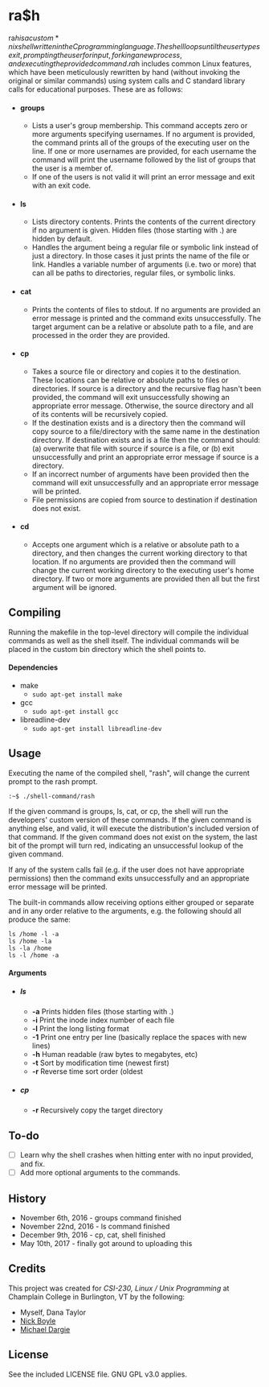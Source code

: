 # ra$h

ra$h is a custom *nix shell written in the C programming language. The shell loops until the user types exit, prompting the user for input, forking a new process, and executing the provided command. ra$h includes common Linux features, which have been meticulously rewritten by hand (without invoking the original or similar commands) using system calls and C standard library calls for educational purposes. These are as follows:

- #### groups
    - Lists a user's group membership. This command accepts zero or more arguments specifying usernames. If no argument is provided, the command prints all of the groups of the executing user on the line. If one or more usernames are provided, for each username the command will print the username followed by the list of groups that the user is a member of. 
    - If one of the users is not valid it will print an error message and exit with an exit code.
- #### ls
    - Lists directory contents. Prints the contents of the current directory if no argument is given. Hidden files (those starting with .) are hidden by default. 
    - Handles the argument being a regular file or symbolic link instead of just a directory. In those cases it just prints the name of the file or link. Handles a variable number of arguments (i.e. two or more) that can all be paths to directories, regular files, or symbolic links.
- #### cat
    - Prints the contents of files to stdout. If no arguments are provided an error message is printed and the command exits unsuccessfully. The target argument can be a relative or absolute path to a file, and are processed in the order they are provided.
- #### cp
    - Takes a source file or directory and copies it to the destination. These locations can be relative or absolute paths to files or directories. If source is a directory and the recursive flag hasn't been provided, the command will exit unsuccessfully showing an appropriate error message. Otherwise, the source directory and all of its contents will be recursively copied. 
    - If the destination exists and is a directory then the command will copy source to a file/directory with the same name in the destination directory. If destination exists and is a file then the command should: (a) overwrite that file with source if source is a file, or (b) exit unsuccessfully and print an appropriate error message if source is a directory.
    - If an incorrect number of arguments have been provided then the command will exit unsuccessfully and an appropriate error message will be printed.
    - File permissions are copied from source to destination if destination does not exist.
- #### cd
    - Accepts one argument which is a relative or absolute path to a directory, and then changes the current working directory to that location. If no arguments are provided then the command will change the current working directory to the executing user's home directory. If two or more arguments are provided then all but the first argument will be ignored.
	
## Compiling
Running the makefile in the top-level directory will compile the individual commands as well as the shell itself. The individual commands will be placed in the custom bin directory which the shell points to.

#### Dependencies
 - make
     - ```sudo apt-get install make```
 - gcc
     - ```sudo apt-get install gcc```
 - libreadline-dev
     - ```sudo apt-get install libreadline-dev```
	
## Usage

Executing the name of the compiled shell, "rash", will change the current prompt to the rash prompt. 
```
:~$ ./shell-command/rash
```
If the given command is groups, ls, cat, or cp, the shell will run the developers' custom version of these commands. If the given command is anything else, and valid, it will execute the distribution's included version of that command. If the given command does not exist on the system, the last bit of the prompt will turn red, indicating an unsuccessful lookup of the given command.

If any of the system calls fail (e.g. if the user does not have appropriate permissions) then the command exits unsuccessfully and an appropriate error message will be printed. 

The built-in commands allow receiving options either grouped or separate and in any order relative to the arguments, e.g. the following should all produce the same:
```
ls /home -l -a
ls /home -la
ls -la /home
ls -l /home -a
```

#### Arguments
 - ##### ls
    - **-a** Prints hidden files (those starting with .)
    - **-i** Print the inode index number of each file
    - **-l** Print the long listing format
    - **-1** Print one entry per line (basically replace the spaces with new lines)
    - **-h** Human readable (raw bytes to megabytes, etc)
    - **-t** Sort by modification time (newest first)
    - **-r** Reverse time sort order (oldest
 - ##### cp
    - **-r** Recursively copy the target directory

## To-do
- [ ] Learn why the shell crashes when hitting enter with no input provided, and fix.  
- [ ] Add more optional arguments to the commands.

## History

- November 6th, 2016 - groups command finished
- November 22nd, 2016 - ls command finished
- December 9th, 2016 - cp, cat, shell finished
- May 10th, 2017 - finally got around to uploading this

## Credits

This project was created for *CSI-230, Linux / Unix Programming* at Champlain College in Burlington, VT by the following:

- Myself, Dana Taylor
- [Nick Boyle](https://github.com/nickeb96)
- [Michael Dargie](https://github.com/MikeDargie) 

## License
See the included LICENSE file. GNU GPL v3.0 applies.
